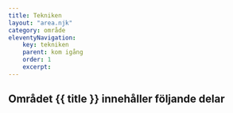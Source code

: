```yaml
---
title: Tekniken
layout: "area.njk"
category: område
eleventyNavigation:
    key: tekniken
    parent: kom igång
    order: 1
    excerpt: 
---
```

## Området {{ title }} innehåller följande delar
